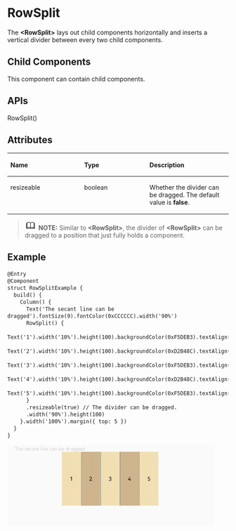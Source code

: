 # RowSplit<a name="EN-US_TOPIC_0000001168264323"></a>

The  **<RowSplit\>**  lays out child components horizontally and inserts a vertical divider between every two child components.

## Child Components<a name="section5989144051714"></a>

This component can contain child components.

## APIs<a name="section1643325819470"></a>

RowSplit\(\)

## Attributes<a name="section945991855410"></a>

<a name="table252174055416"></a>
<table><thead align="left"><tr id="row353940135411"><th class="cellrowborder" valign="top" width="33.33333333333333%" id="mcps1.1.4.1.1"><p id="p175318403545"><a name="p175318403545"></a><a name="p175318403545"></a>Name</p>
</th>
<th class="cellrowborder" valign="top" width="29.532953295329534%" id="mcps1.1.4.1.2"><p id="p453194014548"><a name="p453194014548"></a><a name="p453194014548"></a>Type</p>
</th>
<th class="cellrowborder" valign="top" width="37.13371337133714%" id="mcps1.1.4.1.3"><p id="p19531240145412"><a name="p19531240145412"></a><a name="p19531240145412"></a>Description</p>
</th>
</tr>
</thead>
<tbody><tr id="row125384035411"><td class="cellrowborder" valign="top" width="33.33333333333333%" headers="mcps1.1.4.1.1 "><p id="p1753134065413"><a name="p1753134065413"></a><a name="p1753134065413"></a>resizeable</p>
</td>
<td class="cellrowborder" valign="top" width="29.532953295329534%" headers="mcps1.1.4.1.2 "><p id="p85364012541"><a name="p85364012541"></a><a name="p85364012541"></a>boolean</p>
</td>
<td class="cellrowborder" valign="top" width="37.13371337133714%" headers="mcps1.1.4.1.3 "><p id="p85314400547"><a name="p85314400547"></a><a name="p85314400547"></a>Whether the divider can be dragged. The default value is <strong id="b224464612187"><a name="b224464612187"></a><a name="b224464612187"></a>false</strong>.</p>
</td>
</tr>
</tbody>
</table>

>![](../../public_sys-resources/icon-note.gif) **NOTE:** 
>Similar to  **<RowSplit\>**, the divider of  **<RowSplit\>**  can be dragged to a position that just fully holds a component.

## Example<a name="section1078035104913"></a>

```
@Entry
@Component
struct RowSplitExample {
  build() {
    Column() {
      Text('The secant line can be dragged').fontSize(9).fontColor(0xCCCCCC).width('90%')
      RowSplit() {
        Text('1').width('10%').height(100).backgroundColor(0xF5DEB3).textAlign(TextAlign.Center)
        Text('2').width('10%').height(100).backgroundColor(0xD2B48C).textAlign(TextAlign.Center)
        Text('3').width('10%').height(100).backgroundColor(0xF5DEB3).textAlign(TextAlign.Center)
        Text('4').width('10%').height(100).backgroundColor(0xD2B48C).textAlign(TextAlign.Center)
        Text('5').width('10%').height(100).backgroundColor(0xF5DEB3).textAlign(TextAlign.Center)
      }
      .resizeable(true) // The divider can be dragged.
      .width('90%').height(100)
    }.width('100%').margin({ top: 5 })
  }
}
```

![](figures/rowsplit.gif)

